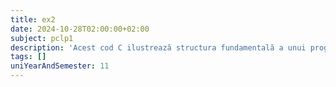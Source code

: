 ```yaml
---
title: ex2
date: 2024-10-28T02:00:00+02:00
subject: pclp1
description: 'Acest cod C ilustrează structura fundamentală a unui program: funcția `main` ca punct de intrare, utilizarea directivei `#include` pentru biblioteci standard (`stdio.h`) și `printf` pentru afișarea textului în consolă.'
tags: []
uniYearAndSemester: 11
---
```


